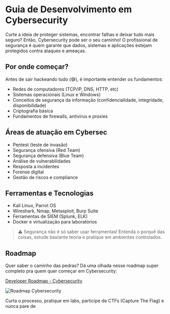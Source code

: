 # Guia de Desenvolvimento em Cybersecurity

Curte a ideia de proteger sistemas, encontrar falhas e deixar tudo mais seguro? Então, Cybersecurity pode ser o seu caminho! O profissional de segurança é quem garante que dados, sistemas e aplicações estejam protegidos contra ataques e ameaças.

## Por onde começar?

Antes de sair hackeando tudo (😅), é importante entender os fundamentos:

- Redes de computadores (TCP/IP, DNS, HTTP, etc)
- Sistemas operacionais (Linux e Windows)
- Conceitos de segurança da informação (confidencialidade, integridade, disponibilidade)
- Criptografia básica
- Fundamentos de firewalls, antivírus e proxies

## Áreas de atuação em Cybersec

- Pentest (teste de invasão)
- Segurança ofensiva (Red Team)
- Segurança defensiva (Blue Team)
- Análise de vulnerabilidades
- Resposta a incidentes
- Forense digital
- Gestão de riscos e compliance

## Ferramentas e Tecnologias

- Kali Linux, Parrot OS
- Wireshark, Nmap, Metasploit, Burp Suite
- Ferramentas de SIEM (Splunk, ELK)
- Docker e virtualização para laboratórios

> ⚠ Segurança não é só saber usar ferramentas! Entenda o porquê das coisas, estude bastante teoria e pratique em ambientes controlados.

## Roadmap

Quer saber o caminho das pedras? Dá uma olhada nesse roadmap super completo pra quem quer começar em Cybersecurity:

[Developer Roadmap - Cybersecurity](https://roadmap.sh/cyber-security)

![Roadmap Cybersecurity](https://roadmap.sh/roadmaps/cyber-security.png)

Curta o processo, pratique em labs, participe de CTFs (Capture The Flag) e nunca pare de
